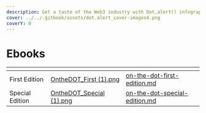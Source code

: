 ```yaml
---
description: Get a taste of the Web3 industry with Dot.alert() infographics.
cover: ../../.gitbook/assets/dot.alert_cover-images4.png
coverY: 0
---
```


# Ebooks

<table data-card-size="large" data-view="cards"><thead><tr><th></th><th data-hidden data-card-cover data-type="files"></th><th data-hidden data-card-target data-type="content-ref"></th></tr></thead><tbody><tr><td>                               First Edition</td><td><a href="../../.gitbook/assets/OntheDOT_First (1).png">OntheDOT_First (1).png</a></td><td><a href="on-the-dot-first-edition.md">on-the-dot-first-edition.md</a></td></tr><tr><td>                             Special Edition</td><td><a href="../../.gitbook/assets/OntheDOT_Special (1).png">OntheDOT_Special (1).png</a></td><td><a href="on-the-dot-special-edition.md">on-the-dot-special-edition.md</a></td></tr></tbody></table>

